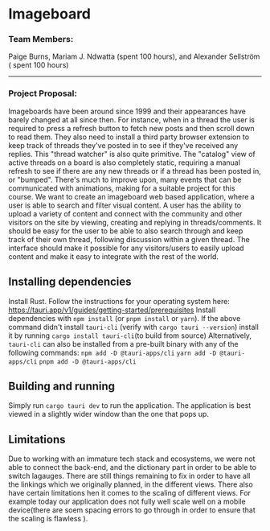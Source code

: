 # Imageboard

<h3>Team Members:</h3> 
Paige Burns, Mariam J. Ndwatta (spent 100 hours), and Alexander Sellström ( spent 100 hours)

----

<h3><b>Project Proposal:</b></h3>

Imageboards have been around since 1999 and their appearances have barely changed at all since then. For instance, when in a thread the user is required to press a refresh button to fetch new posts and then scroll down to read them. They also need to install a third party browser extension to keep track of threads they've posted in to see if they've received any replies. This "thread watcher" is also quite primitive. The "catalog" view of active threads on a board is also completely static, requiring a manual refresh to see if there are any new threads or if a thread has been posted in, or "bumped". There's much to improve upon, many events that can be communicated with animations, making for a suitable project for this course.  We want to create an  imageboard web based application, where a user is able to search and  filter  visual content. A user has the ability to upload a variety of content and connect with the community and other visitors on the site by viewing, creating and  replying in threads/comments. It should be easy for the user to be able to also search through and keep track of their own thread, following discussion within a given thread. The interface should make it possible for any visitors/users to easily upload content and make it easy to integrate with the rest of the world. 

## Installing dependencies

Install Rust. Follow the instructions for your operating system here: https://tauri.app/v1/guides/getting-started/prerequisites
Install dependencies with `npm install` (or `pnpm install` or `yarn`).
If the above command didn't install `tauri-cli` (verify with `cargo tauri --version`) install it by running `cargo install tauri-cli`(to build from source)
Alternatively, `tauri-cli` can also be installed from a pre-built binary with any of the following commands:
    `npm add -D @tauri-apps/cli`
    `yarn add -D @tauri-apps/cli`
    `pnpm add -D @tauri-apps/cli`


## Building and running

Simply run `cargo tauri dev` to run the application. The application is best viewed in a slightly wider window than the one that pops up.


## Limitations

Due to working with an immature tech stack and ecosystems, we were not able to connect the back-end, and the dictionary part in order to be able to switch lagauges.
There are still things remaining to fix in order to have all the linkings which we originally planned, in the different views. 
There also have certain limitations hen it comes to the scaling of different views.
For example today our application does not fully well scale well on a mobile device(there are soem spacing errors to go through in order to ensure that the scaling is flawless ). 